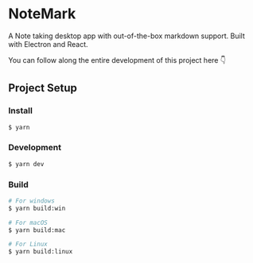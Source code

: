 # NoteMark

A Note taking desktop app with out-of-the-box markdown support. Built with Electron and React.

You can follow along the entire development of this project here 👇



## Project Setup

### Install

```bash
$ yarn
```

### Development

```bash
$ yarn dev
```

### Build

```bash
# For windows
$ yarn build:win

# For macOS
$ yarn build:mac

# For Linux
$ yarn build:linux
```
